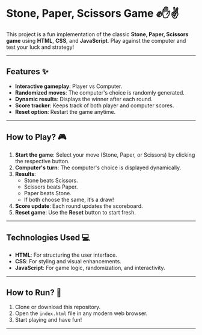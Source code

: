 
# Stone, Paper, Scissors Game ✊✋✌️  

This project is a fun implementation of the classic **Stone, Paper, Scissors game** using **HTML**, **CSS**, and **JavaScript**. Play against the computer and test your luck and strategy!  

---

## Features ✨  

- **Interactive gameplay**: Player vs Computer.  
- **Randomized moves**: The computer's choice is randomly generated.  
- **Dynamic results**: Displays the winner after each round.  
- **Score tracker**: Keeps track of both player and computer scores.  
- **Reset option**: Restart the game anytime.  

---

## How to Play? 🎮  

1. **Start the game**: Select your move (Stone, Paper, or Scissors) by clicking the respective button.  
2. **Computer's turn**: The computer's choice is displayed dynamically.  
3. **Results**:  
   - Stone beats Scissors.  
   - Scissors beats Paper.  
   - Paper beats Stone.  
   - If both choose the same, it’s a draw!  
4. **Score update**: Each round updates the scoreboard.  
5. **Reset game**: Use the **Reset** button to start fresh.  

---

## Technologies Used 💻  

- **HTML**: For structuring the user interface.  
- **CSS**: For styling and visual enhancements.  
- **JavaScript**: For game logic, randomization, and interactivity.  

---

## How to Run? 🚀  

1. Clone or download this repository.  
2. Open the `index.html` file in any modern web browser.  
3. Start playing and have fun!  

---


